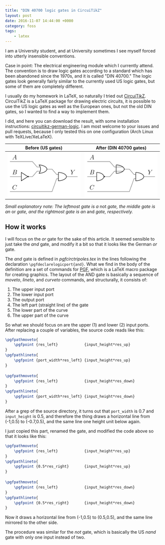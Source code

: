 ```yaml
---
title: "DIN 40700 logic gates in CircuiTikZ"
layout: post
date: 2016-11-07 14:44:00 +0000
category: foss
tags:
    - latex
---
```

I am a University student, and at University sometimes I see myself forced into utterly insensible conventions.

Case in point: The electrical engineering module which I currently attend. The convention is to draw logic gates according to a standard which has been abandoned since the 1970s, and it is called "DIN 40700." The logic gates look generally fairly similar to the currently used US logic gates, but some of them are completely different.

I usually do my homework in LaTeX, so naturally I tried out [CircuiTikZ](https://www.ctan.org/pkg/circuitikz?lang=de). CircuiTikZ is a LaTeX package for drawing electric circuits, it is possible to use the US logic gates as well as the European ones, but not the old DIN gates, so I wanted to find a way to implement them.

I did, and here you can download the result, with some installation instructions: [circuitikz-german-logic](https://github.com/fceschmidt/circuitikz-german-logic). I am most welcome to your issues and pull requests, because I only tested this on one configuration (Arch Linux with TeXLive/XeLaTeX).

| Before (US gates) | After (DIN 40700 gates) |
| ------ | ----- |
| ![US gates](/public/assets/2016-11-07-din-40700-gates-in-circuitikz/american_gates.png) | ![DIN gates](/public/assets/2016-11-07-din-40700-gates-in-circuitikz/din_gates.png) |

_Small explanatory note: The leftmost gate is a_ not _gate, the middle gate is an_ or _gate, and the rightmost gate is an_ and _gate, respectively._

## How it works

I will focus on the _or_ gate for the sake of this article. It seemed sensible to just take the _and_ gate, and modify it a bit so that it looks like the German _or_ gate.

The _and_ gate is defined in _pgfcirctripoles.tex_ in the lines following the declaration `\pgfdeclarelogicport{and}`. What we find in the body of the definition are a set of commands for [PGF](https://www.ctan.org/pkg/pgf), which is a LaTeX macro package for creating graphics. The layout of the AND gate is basically a sequence of _moveto_, _lineto_, and _curveto_ commands, and structurally, it consists of:

1. The upper input port
2. The lower input port
3. The output port
4. The left part (straight line) of the gate
5. The lower part of the curve
6. The upper part of the curve

So what we should focus on are the upper (1) and lower (2) input ports. After replacing a couple of variables, the source code reads like this:

```latex
\pgfpathmoveto{
    \pgfpoint {res_left}            {input_height*res_up}
}
\pgfpathlineto{
    \pgfpoint {port_width*res_left} {input_height*res_up}
}

\pgfpathmoveto{
    \pgfpoint {res_left}            {input_height*res_down}
}
\pgfpathlineto{
    \pgfpoint {port_width*res_left} {input_height*res_down}
}
```

After a grep of the source directory, it turns out that `port_width` is 0.7 and `input_height` is 0.5, and therefore the thing draws a horizontal line from (-1,0.5) to (-0.7,0.5), and the same line one height unit below again.

I just copied this part, renamed the gate, and modified the code above so that it looks like this:

```latex
\pgfpathmoveto{
    \pgfpoint {res_left}            {input_height*res_up}
}
\pgfpathlineto{
    \pgfpoint {0.5*res_right}       {input_height*res_up}
}

\pgfpathmoveto{
    \pgfpoint {res_left}            {input_height*res_down}
}
\pgfpathlineto{
    \pgfpoint {0.5*res_right}       {input_height*res_down}
}
```

Now it draws a horizontal line from (-1,0.5) to (0.5,0.5), and the same line mirrored to the other side.

The procedure was similar for the _not_ gate, which is basically the US _nand_ gate with only one input instead of two.

